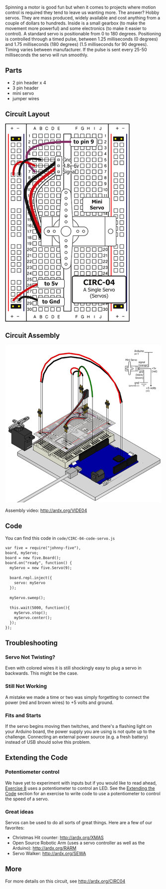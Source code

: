
Spinning a motor is good fun but when it comes to projects
where motion control is required they tend to leave us
wanting more. The answer? Hobby servos. They are mass
produced, widely available and cost anything from a couple of
dollars to hundreds. Inside is a small gearbox (to make the movement more powerful) and some electronics (to make it easier to control). A standard servo is positionable from 0 to 180 degrees. Positioning is controlled through a timed pulse, between 1.25 milliseconds (0 degrees) and 1.75 milliseconds (180 degrees) (1.5 milliseconds for 90 degrees). Timing varies between manufacturer. If the pulse is sent every 25-50 milliseconds the servo will run smoothly. 

<a id="parts"></a>
## Parts

* 2 pin header x 4
* 3 pin header
* mini servo
* jumper wires

<a id="circuit"></a>
## Circuit Layout
[<img style="max-width:400px" src="../../images/circ/CIRC04-sheet-small.png" alt="Circuit Layout"/>](../../images/circ/CIRC04-sheet.png)

<a id="assembly"></a>
## Circuit Assembly
![Assembly Diagram](../../images/assembly/CIRC-04-3dexploded.png "Assembly Diagram")

Assembly video: http://ardx.org/VIDE04

<a id="code"></a>
## Code

You can find this code in `code/CIRC-04-code-servo.js`

	var five = require("johnny-five"),
    board, myServo;
	board = new five.Board();
	board.on("ready", function() {
	  myServo = new five.Servo(9);

	  board.repl.inject({
	    servo: myServo
	  });

	  myServo.sweep();

	  this.wait(5000, function(){
	    myServo.stop();
	    myServo.center();
	  });  
	});

<a id="troubleshooting"></a>
## Troubleshooting

### Servo Not Twisting?
Even with colored wires it is still shockingly easy to plug a servo in backwards. This might be the case.

### Still Not Working
A mistake we made a time or two was simply forgetting to connect the power (red and brown wires) to +5 volts and ground.

### Fits and Starts
If the servo begins moving then twitches, and there's a flashing light on your Arduino board, the power supply you are using is not quite up to the challenge. Connecting an external power source (e.g. a fresh battery) instead of USB should solve this problem.

<a id="extending"></a>
## Extending the Code

### Potentiometer control

We have yet to experiment with inputs but if you would like to read ahead, [Exercise 8](/exercises/8) uses a potentiometer to control an LED. See the [Extending the Code](/exercises/8#extending) section for an exercise to write code to use a potentiometer to control the speed of a servo.

### Great ideas
Servos can be used to do all sorts of great things. Here are a few of our favorites:

* Christmas Hit counter: http://ardx.org/XMAS
* Open Source Robotic Arm (uses a servo controller as well as the Arduino): http://ardx.org/RARM
* Servo Walker: http://ardx.org/SEWA

<a id="more"></a>
## More

For more details on this circuit, see http://ardx.org/CIRC04